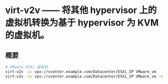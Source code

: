 # virt-v2v —— 将其他 hypervisor 上的虚拟机转换为基于 hypervisor 为 KVM 的虚拟机。
## 概要
~~~ bash
# VMware ESXi 虚拟机
virt-v2v -ic vpx://vcenter.example.com/Datacenter/ESXi_IP VMware_vm
virt-v2v -ic vpx://vcenter.example.com/Datacenter/ESXi_IP VMware_vm -o ovirt -os Eayun.nfs:/storage_domain.example/exportdomain --network eayunosmgmt
~~~

